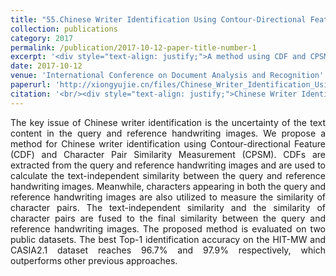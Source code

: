 ```yaml
---
title: "55.Chinese Writer Identification Using Contour-Directional Feature and Character Pair Similarity Measurement"
collection: publications
category: 2017
permalink: /publication/2017-10-12-paper-title-number-1
excerpt: '<div style="text-align: justify;">A method using CDF and CPSM for Chinese writer identification fuses two similarities. It outperforms previous methods with high Top - 1 accuracy on two datasets.</div>'
date: 2017-10-12
venue: 'International Conference on Document Analysis and Recognition'
paperurl: 'http://xiongyujie.cn/files/Chinese_Writer_Identification_Using_Contour-Directional_Feature_and_Character_Pair_Similarity_Measurement.pdf'
citation: '<br/><div style="text-align: justify;">Chinese Writer Identification Using Contour-Directional Feature and Character Pair Similarity Measurement, Y.-J. Xiong and Y. Lu*, in Proceedings of the International Conference on Document Analysis and Recognition, (2017) pp. 119–124</div>'
---
```


<div style="text-align: justify;">The key issue of Chinese writer identification is the uncertainty of the text content in the query and reference handwriting images. We propose a method for Chinese writer identification using Contour-directional Feature (CDF) and Character Pair Similarity Measurement (CPSM). CDFs are extracted from the query and reference handwriting images and are used to calculate the text-independent similarity between the query and reference handwriting images. Meanwhile, characters appearing in both the query and reference handwriting images are also utilized to measure the similarity of character pairs. The text-independent similarity and the similarity of character pairs are fused to the final similarity between the query and reference handwriting images. The proposed method is evaluated on two public datasets. The best Top-1 identification accuracy on the HIT-MW and CASIA2.1 dataset reaches 96.7% and 97.9% respectively, which outperforms other previous approaches.</div>

<br/>
